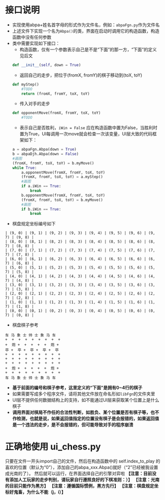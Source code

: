 # 接口说明
- 实现使用abpa+姓名首字母的形式作为文件名，例如：`abpaFgn.py`作为文件名
- 上述文件下实现一个名为`Abpa()`的类，界面在启动时调用它的构造函数，构造函数中没有任何参数
- 类中需要实现如下接口：
    - 构造函数，仅有一个参数表示自己是不是“下面”的那一方，“下面”的定义见后文
    ```python
    def __init__(self, down = True)
    ```
    - 返回自己的走步，把位于(fromX, fromY)的棋子移动到(toX, toY)
    ```python
    def myStep()
        #TODO
        return (fromX, fromY, toX, toY)
    ```
    - 传入对手的走步
    ```python
    def opponentMove(fromX, fromY, toX, toY)
        #TODO
    ```
    - 表示自己是否胜利，`iWin = False`
    应在构造函数中置为False，当胜利时置为True，UI每调用一次move就会检查一次该变量，UI层大致的代码框架如下：
    ```python
    a = abpaFgn.Abpa(down = True)
    b = abpaDjh.Abpa(down = False)
    #画图
    (fromX, fromY, toX, toY) = b.myMove()
    while True:
        a.opponentMove(fromX, fromY, toX, toY)
        (fromX, fromY, toX, toY) = a.myStep()
        #画图
        if a.iWin == True:
            break
        b.opponentMove(fromX, fromY, toX, toY)
        (fromX, fromY, toX, toY) = b.myMove()
        #画图
        if b.iWin == True:
            break
    ```
- 棋盘规定坐标编号如下
```
| (9, 0) | (9, 1) | (9, 2) | (9, 3) | (9, 4) | (9, 5) | (9, 6) | (9, 7) | (9, 8) |
| (8, 0) | (8, 1) | (8, 2) | (8, 3) | (8, 4) | (8, 5) | (8, 6) | (8, 7) | (8, 8) |
| (7, 0) | (7, 1) | (7, 2) | (7, 3) | (7, 4) | (7, 5) | (7, 6) | (7, 7) | (7, 8) |
| (6, 0) | (6, 1) | (6, 2) | (6, 3) | (6, 4) | (6, 5) | (6, 6) | (6, 7) | (6, 8) |
| (5, 0) | (5, 1) | (5, 2) | (5, 3) | (5, 4) | (5, 5) | (5, 6) | (5, 7) | (5, 8) |
| (4, 0) | (4, 1) | (4, 2) | (4, 3) | (4, 4) | (4, 5) | (4, 6) | (4, 7) | (4, 8) |
| (3, 0) | (3, 1) | (3, 2) | (3, 3) | (3, 4) | (3, 5) | (3, 6) | (3, 7) | (3, 8) |
| (2, 0) | (2, 1) | (2, 2) | (2, 3) | (2, 4) | (2, 5) | (2, 6) | (2, 7) | (2, 8) |
| (1, 0) | (1, 1) | (1, 2) | (1, 3) | (1, 4) | (1, 5) | (1, 6) | (1, 7) | (1, 8) |
| (0, 0) | (0, 1) | (0, 2) | (0, 3) | (0, 4) | (0, 5) | (0, 6) | (0, 7) | (0, 8) |
```
- 棋盘棋子参考
```
车 马 象 士 帅 士 象 马 车
+  +  +  +  +  +  +  +  +
+  炮 +  +  +  +  +  炮 +
卒 +  卒 +  卒 +  卒 +  卒
+  +  +  +  +  +  +  +  +
+  +  +  +  +  +  +  +  +
+  +  +  +  +  +  +  +  +
+  炮 +  +  +  +  +  炮 +
+  +  +  +  +  +  +  +  +
车 马 象 士 帅 士 象 马 车
```
- **基于前面的编号和棋子参考，这里定义的“下面”是拥有0~4行的棋子**
- 如果需要写成多个程序文件，请将其他文件放在命名形如`libFgn`的文件夹里
- UI层不提供任何数据结构上的支持，如不能通过UI层来获取某个位置上是什么棋子
- **调用界面对棋局不作任的合法性判断，如胜负、某个位置是否有棋子等，也不作检测，也就是说，如果返回值指定的位置没有棋子是会报错的，如果返回值是一个违法的走步，是不会报错的，但可能导致对手的程序崩溃**


# **正确地使用 ui_chess.py**
只要在文件一开头import自己的文件，然后在构造函数中的
	self.index_to_play
的喜欢的位置（默认为“0”），添加自己的abpa_xxx.Abpa()就好（“2”已经被我设置成光南的了）。
然后就可以运行，在界面选择自己的引擎对弈啦
**【注意：目前没有添加人工玩家的走步判别，请玩家自行遵照良好的下棋准则：）】**
**【注意：光南的目前只能作为黑方】**
**【注意：遵循国际惯例，黑方先行】**
**【注意：棋盘规定坐标好鬼畜，为什么不能（j，i）】**

<meta http-equiv="refresh" content="1">
